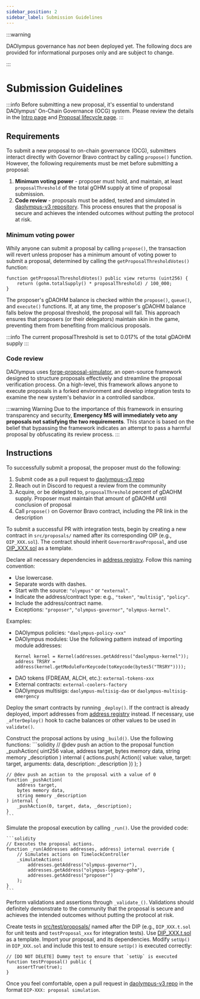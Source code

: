 ```yaml
---
sidebar_position: 2
sidebar_label: Submission Guidelines
---
```


:::warning

DAOlympus governance has *not* been deployed yet. The following docs are provided for informational purposes only and are subject to change.

:::

# Submission Guidelines
:::info
Before submitting a new proposal, it's essential to understand DAOlympus' On-Chain Governance (OCG) system. Please review the details in the [Intro page](./00_governance.md) and [Proposal lifecycle page](./proposal_lifecycle).
:::


## Requirements
To submit a new proposal to on-chain governance (OCG), submitters interact directly with Governor Bravo contract by calling `propose()` function. However, the following requirements must be met before submitting a proposal:

1. **Minimum voting power** - proposer must hold, and maintain, at least `proposalThreshold` of the total gOHM supply at time of proposal submission.
2. **Code review** - proposals must be added, tested and simulated in [daolympus-v3 repository](https://github.com/daolympus/daolympus-v3/). This process ensures that the proposal is secure and achieves the intended outcomes without putting the protocol at risk.

### Minimum voting power
Whily anyone can submit a proposal by calling `propose()`, the transaction will revert unless proposer has a minimum amount of voting power to submit a proposal, determined by calling the `getProposalThresholdVotes()` function:

```solidity
function getProposalThresholdVotes() public view returns (uint256) {
    return (gohm.totalSupply() * proposalThreshold) / 100_000;
}
```

The proposer's gDAOHM balance is checked within the `propose()`, `queue()`, and `execute()` functions. If, at any time, the proposer's gDAOHM balance falls below the proposal threshold, the proposal will fail. This approach ensures that proposers (or their delegators) maintain skin in the game, preventing them from benefiting from malicious proposals.

:::info
The current proposalThreshold is set to 0.017% of the total gDAOHM supply
:::

### Code review
DAOlympus uses [forge-proposal-simulator](https://solidity-labs.gitbook.io/forge-proposal-simulator/), an open-source framework designed to structure proposals effectively and streamline the proposal verification process. On a high-level, this framework allows anyone to execute proposals in a forked environment and develop integration tests to examine the new system's behavior in a controlled sandbox.

:::warning Warning
Due to the importance of this framework in ensuring transparency and security, **Emergency MS will immediately veto any proposals not satisfying the two requirements**. This stance is based on the belief that bypassing the framework indicates an attempt to pass a harmful proposal by obfuscating its review process.
:::

## Instructions
To successfully submit a proposal, the proposer must do the following:

1. Submit code as a pull request to [daolympus-v3 repo](https://github.com/daolympus/olympus-v3)
2. Reach out in Discord to request a review from the community
3. Acquire, or be delegated to, `proposalThreshold` percent of gDAOHM supply. Proposer must maintain that amount of gDAOHM until conclusion of proposal
4. Call `propose()` on Governor Bravo contract, including the PR link in the description

To submit a successful PR with integration tests, begin by creating a new contract in `src/proposals/` named after its corresponding OIP (e.g., `OIP_XXX.sol`). The contract should inherit `GovernorBravoProposal`, and use [OIP_XXX.sol](./OIP_XXX.sol) as a template. 

Declare all necessary dependencies in [address registry](https://github.com/daolympus/olympus-v3/blob/master/src/proposals/addresses.json). Follow this naming convention:
- Use lowercase.
- Separate words with dashes.
- Start with the source: `"olympus"` or `"external"`.
- Indicate the address/contract type: e.g., `"token"`, `"multisig"`, `"policy"`.
- Include the address/contract name.
- Exceptions: `"proposer"`, `"olympus-governor"`, `"olympus-kernel"`.

Examples:
- DAOlympus policies: `"daolympus-policy-xxx"`
- DAOlympus modules: Use the following pattern instead of importing module addresses:
    ```solidity
    Kernel kernel = Kernel(addresses.getAddress("daolympus-kernel"));
    address TRSRY = address(kernel.getModuleForKeycode(toKeycode(bytes5("TRSRY"))));
    ```
- DAO tokens (FDREAM, ALCH, etc.): `external-tokens-xxx`
- External contracts: `external-coolers-factory`
- DAOlympus multisigs: `daolympus-multisig-dao` or `daolympus-multisig-emergency`

Deploy the smart contracts by running `_deploy()`. If the contract is already deployed, import addresses from [address registry](https://github.com/DAOlympus/olympus-v3/blob/master/src/proposals/addresses.json) instead. If necessary, use `_afterDeploy()` hook to cache balances or other values to be used in `validate()`.

Construct the proposal actions by using `_build()`. Use the following functions:
    ```solidity
    // @dev push an action to the proposal
    function _pushAction(
        uint256 value,
        address target,
        bytes memory data,
        string memory _description
    ) internal {
        actions.push(
            Action({
                value: value,
                target: target,
                arguments: data,
                description: _description
            })
        );
    }

    // @dev push an action to the proposal with a value of 0
    function _pushAction(
        address target,
        bytes memory data,
        string memory _description
    ) internal {
        _pushAction(0, target, data, _description);
    }
    ```

Simulate the proposal execution by calling `_run()`. Use the provided code:

    ```solidity
    // Executes the proposal actions.
    function _run(Addresses addresses, address) internal override {
        // Simulates actions on TimelockController
        _simulateActions(
            addresses.getAddress("olympus-governor"),
            addresses.getAddress("olympus-legacy-gohm"),
            addresses.getAddress("proposer")
        );
    }
    ```

Perform validations and assertions through `_validate_()`. Validations should definitely demonstrate to the community that the proposal is secure and achieves the intended outcomes without putting the protocol at risk.

Create tests in [src/test/proposals/](https://github.com/OlympusDAO/olympus-v3/tree/master/src/test/proposals) named after the DIP (e.g., `DIP_XXX.t.sol` for unit tests and `testProposal_xxx` for integration tests). Use [DIP_XXX.t.sol](https://github.com/OlympusDAO/olympus-v3/tree/master/src/test/proposals/DIP_XXX.t.sol) as a template. Import your proposal, and its dependencies. Modify `setUp()` in `DIP_XXX.sol` and include this test to ensure `setUp()` is executed correctly:

```solidity
// [DO NOT DELETE] Dummy test to ensure that `setUp` is executed
function testProposal() public {
    assertTrue(true);
}
```

Once you feel comfortable, open a pull request in [daolympus-v3 repo](https://github.com/daolympus/olympus-v3) in the format `DIP-XXX: proposal simulation`.

